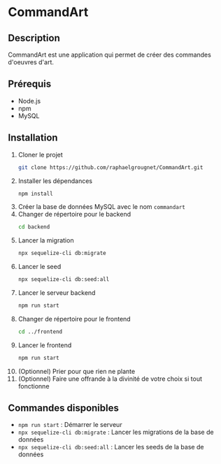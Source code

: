 # CommandArt

## Description
CommandArt est une application qui permet de créer des commandes d'oeuvres d'art.

## Prérequis
- Node.js
- npm
- MySQL

## Installation

1. Cloner le projet
    ```bash
    git clone https://github.com/raphaelgrougnet/CommandArt.git
    ```
2. Installer les dépendances
    ```bash
    npm install
    ```
3. Créer la base de données MySQL avec le nom `commandart`
4. Changer de répertoire pour le backend
    ```bash
    cd backend
    ```
5. Lancer la migration
    ```bash
    npx sequelize-cli db:migrate
    ```
6. Lancer le seed
    ```bash
    npx sequelize-cli db:seed:all
    ```
7. Lancer le serveur backend
    ```bash
    npm run start
    ```
8. Changer de répertoire pour le frontend
    ```bash
    cd ../frontend
    ```
9. Lancer le frontend
    ```bash
    npm run start
    ```
10. (Optionnel) Prier pour que rien ne plante
11. (Optionnel) Faire une offrande à la divinité de votre choix si tout fonctionne

## Commandes disponibles

- `npm run start` : Démarrer le serveur
- `npx sequelize-cli db:migrate` : Lancer les migrations de la base de données
- `npx sequelize-cli db:seed:all` : Lancer les seeds de la base de données